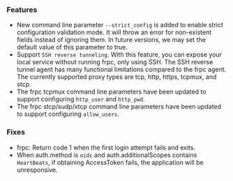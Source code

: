 ### Features

* New command line parameter `--strict_config` is added to enable strict configuration validation mode. It will throw an error for non-existent fields instead of ignoring them. In future versions, we may set the default value of this parameter to true.
* Support `SSH reverse tunneling`. With this feature, you can expose your local service without running frpc, only using SSH. The SSH reverse tunnel agent has many functional limitations compared to the frpc agent. The currently supported proxy types are tcp, http, https, tcpmux, and stcp.
* The frpc tcpmux command line parameters have been updated to support configuring `http_user` and `http_pwd`.
* The frpc stcp/sudp/xtcp command line parameters have been updated to support configuring `allow_users`.

### Fixes

* frpc: Return code 1 when the first login attempt fails and exits.
* When auth.method is `oidc` and auth.additionalScopes contains `HeartBeats`, if obtaining AccessToken fails, the application will be unresponsive.
